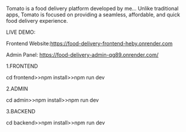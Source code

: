 Tomato is a food delivery platform developed by me...
Unlike traditional apps, Tomato is focused on providing a seamless, affordable, and quick food delivery experience.

LIVE DEMO:

Frontend Website:https://food-delivery-frontend-heby.onrender.com

Admin Panel: https://food-delivery-admin-qg89.onrender.com/



1.FRONTEND

cd frontend>>npm install>>npm run dev

2.ADMIN

cd admin>>npm install>>npm run dev

3.BACKEND

cd backend>>npm install>>npm run dev


